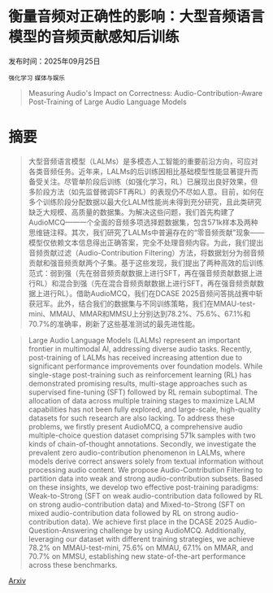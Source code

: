# 衡量音频对正确性的影响：大型音频语言模型的音频贡献感知后训练

发布时间：2025年09月25日

`强化学习` `媒体与娱乐`

> Measuring Audio's Impact on Correctness: Audio-Contribution-Aware Post-Training of Large Audio Language Models

# 摘要

> 大型音频语言模型（LALMs）是多模态人工智能的重要前沿方向，可应对各类音频任务。近年来，LALMs的后训练因相比基础模型性能显著提升而备受关注。尽管单阶段后训练（如强化学习，RL）已展现出良好效果，但多阶段方法（如先监督微调SFT再RL）的表现仍不尽如人意。目前，如何在多个训练阶段分配数据以最大化LALM性能尚未得到充分研究，且此类研究缺乏大规模、高质量的数据集。为解决这些问题，我们首先构建了AudioMCQ——一个全面的音频多项选择题数据集，包含571k样本及两种思维链注释。其次，我们研究了LALMs中普遍存在的“零音频贡献”现象——模型仅依赖文本信息得出正确答案，完全不处理音频内容。为此，我们提出音频贡献过滤（Audio-Contribution Filtering）方法，将数据划分为弱音频贡献和强音频贡献两个子集。基于这些发现，我们提出了两种高效的后训练范式：弱到强（先在弱音频贡献数据上进行SFT，再在强音频贡献数据上进行RL）和混合到强（先在混合音频贡献数据上进行SFT，再在强音频贡献数据上进行RL）。借助AudioMCQ，我们在DCASE 2025音频问答挑战赛中斩获冠军。此外，结合我们的数据集与不同训练策略，我们在MMAU-test-mini、MMAU、MMAR和MMSU上分别达到78.2%、75.6%、67.1%和70.7%的准确率，刷新了这些基准测试的最先进性能。

> Large Audio Language Models (LALMs) represent an important frontier in multimodal AI, addressing diverse audio tasks. Recently, post-training of LALMs has received increasing attention due to significant performance improvements over foundation models. While single-stage post-training such as reinforcement learning (RL) has demonstrated promising results, multi-stage approaches such as supervised fine-tuning (SFT) followed by RL remain suboptimal. The allocation of data across multiple training stages to maximize LALM capabilities has not been fully explored, and large-scale, high-quality datasets for such research are also lacking. To address these problems, we firstly present AudioMCQ, a comprehensive audio multiple-choice question dataset comprising 571k samples with two kinds of chain-of-thought annotations. Secondly, we investigate the prevalent zero audio-contribution phenomenon in LALMs, where models derive correct answers solely from textual information without processing audio content. We propose Audio-Contribution Filtering to partition data into weak and strong audio-contribution subsets. Based on these insights, we develop two effective post-training paradigms: Weak-to-Strong (SFT on weak audio-contribution data followed by RL on strong audio-contribution data) and Mixed-to-Strong (SFT on mixed audio-contribution data followed by RL on strong audio-contribution data). We achieve first place in the DCASE 2025 Audio-Question-Answering challenge by using AudioMCQ. Additionally, leveraging our dataset with different training strategies, we achieve 78.2\% on MMAU-test-mini, 75.6\% on MMAU, 67.1\% on MMAR, and 70.7\% on MMSU, establishing new state-of-the-art performance across these benchmarks.

[Arxiv](https://arxiv.org/abs/2509.21060)